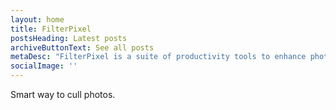 ```yaml
---
layout: home
title: FilterPixel
postsHeading: Latest posts
archiveButtonText: See all posts
metaDesc: "FilterPixel is a suite of productivity tools to enhance photographers' workflow."
socialImage: ''
---
```


Smart way to cull photos.